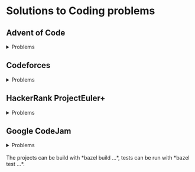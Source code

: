 # Solutions to Coding problems

## Advent of Code

<details>
<summary>Problems</summary>

* [2020 Day  1: Report Repair](https://adventofcode.com/2020/day/1)
* [2020 Day  2: Password Philosophy](https://adventofcode.com/2020/day/2)
* [2020 Day  3: Toboggan Trajectory](https://adventofcode.com/2020/day/3)
* [2020 Day  4: Passport Processing](https://adventofcode.com/2020/day/4)
* [2020 Day  5: Binary Boarding](https://adventofcode.com/2020/day/4)
* [2020 Day  6: Custom Customs](https://adventofcode.com/2020/day/6)
* [2020 Day  7: Handy Haversacks](https://adventofcode.com/2020/day/7)
* [2020 Day  8: Handheld Halting](https://adventofcode.com/2020/day/8)
* [2020 Day  9: Encoding Error](https://adventofcode.com/2020/day/9)
* [2020 Day 10: Adapter Array](https://adventofcode.com/2020/day/10)
* [2020 Day 11: Seating System](https://adventofcode.com/2020/day/11)
* [2020 Day 12: Rain Risk](https://adventofcode.com/2020/day/12)
* [2020 Day 13: Shuttle Search](https://adventofcode.com/2020/day/13)
* [2020 Day 14: Docking Data](https://adventofcode.com/2020/day/14)
* [2020 Day 15: Rambunctious Recitation](https://adventofcode.com/2020/day/15)
* [2020 Day 16: Ticket Translation](https://adventofcode.com/2020/day/16)
* [2020 Day 17: Conway Cubes](https://adventofcode.com/2020/day/17)
* [2020 Day 18: Operation Order](https://adventofcode.com/2020/day/18)
* [2020 Day 19: Monster Messages](https://adventofcode.com/2020/day/19)
* [2020 Day 20: Jurassic Jigsaw](https://adventofcode.com/2020/day/20)
* [2020 Day 21: Allergen Assessment](https://adventofcode.com/2020/day/21)
* [2020 Day 22: Crab Combat](https://adventofcode.com/2020/day/22)
* [2020 Day 23: Crab Cups](https://adventofcode.com/2020/day/23)
* [2020 Day 24: Lobby Layout](https://adventofcode.com/2020/day/24)
* [2020 Day 25: Combo Breaker](https://adventofcode.com/2020/day/25)

</details>

## Codeforces

<details>
<summary>Problems</summary>

* [1A Theatre Square](https://codeforces.com/problemset/problem/1/A) *1300*
* [2B The Least Round Way](https://codeforces.com/problemset/problem/2/B) *2000*
* [8B Obsession with Robots](https://codeforces.com/problemset/problem/8/B) *1400*
* [20C Dijkstra?](https://codeforces.com/contest/20/problem/C) *1900*
* [69A Physicist](https://codeforces.com/problemset/problem/69/A) *1000*
* [115A Party](https://codeforces.com/contest/115/problem/A) *900*
* [131D Subway](https://codeforces.com/contest/131/problem/D) *1600*
* [132C Logo Turtle](https://codeforces.com/contest/132/problem/C) *1800*
* [217A Ice Skating](https://codeforces.com/contest/217/problem/A) *1000*
* [229B Planets](https://codeforces.com/problemset/problem/229/B) *1700*
* [292B Network Topology](https://codeforces.com/problemset/problem/292/B) *1400*
* [330B Road Construction](https://codeforces.com/problemset/problem/330/B) *1300*
* [500A New Year Transportation](https://codeforces.com/problemset/problem/500/A) *1000*
* [520B Two Buttons](https://codeforces.com/contest/520/problem/B) *1400*
* [522A Reposts](https://codeforces.com/problemset/problem/522/A) *1200*
* [580C Kefa and Park](https://codeforces.com/contest/580/problem/C) *1500*
* [618D Hamiltonian Spanning Tree](https://codeforces.com/problemset/problem/618/D) *2200*
* [688B Lovely Palindromes](https://codeforces.com/contest/688/problem/B) *1000*
* [793B Igor and his way to work](https://codeforces.com/contest/793/problem/B) *1600*
* [893C Rumor](https://codeforces.com/problemset/problem/893/C) *1300*
* [1020B Badge](https://codeforces.com/problemset/problem/1020/B) *1000*
* [1157D N Problems During K Days](https://codeforces.com/problemset/problem/1157/D) *2100*
* [1244C The Football Season](https://codeforces.com/problemset/problem/1244/C) *1900*
* [1256A Payment Without Change](https://codeforces.com/problemset/problem/1256/A) *1000*
* [1256B Minimize the Permutation](https://codeforces.com/problemset/problem/1256/B) *1400*
* [1256C Platforms Jumping ](https://codeforces.com/problemset/problem/1256/C) *1700*
* [1256E Yet Another Division Into Teams](https://codeforces.com/problemset/problem/1256/E) *2200*
* [1257D Yet Another Monster Killing Problem ](https://codeforces.com/problemset/problem/1257/D) *1700*
* [1257E The Contest](https://codeforces.com/problemset/problem/1257/E) *2000*
* [1313C1 Skyscrapers (easy version)](https://codeforces.com/contest/1313/problem/C1) *1500*
* [1313C2 Skyscrapers (hard version)](https://codeforces.com/contest/1313/problem/C2) *1900*
* [1327B Princesses and Princes](https://codeforces.com/problemset/problem/1327/B) *1200*
* [1360E Polygon](https://codeforces.com/contest/1360/problem/E) *1300*
* [1398C Good Subarrays](https://codeforces.com/problemset/problem/1398/C) *1600*
* [1398D Colored Rectangles](https://codeforces.com/problemset/problem/1398/D) *1800*
* [1418C Mortal Kombat Tower](https://codeforces.com/contest/1418/problem/C) *1500*
* [1424G Years](https://codeforces.com/problemset/problem/1424/G) *1300*
* [1427B Chess Cheater](https://codeforces.com/contest/1427/problem/B) *1400*
* [1455D Sequence and Swaps](https://codeforces.com/contest/1455/problem/D) *1600*

</details>

## HackerRank ProjectEuler+

<details>
<summary>Problems</summary>

* [#1 Multiples of 3 and 5](https://www.hackerrank.com/contests/projecteuler/challenges/euler001/problem)
* [#2 Even Fibonacci numbers](https://www.hackerrank.com/contests/projecteuler/challenges/euler002/problem)
* [#3 Largest prime factor](https://www.hackerrank.com/contests/projecteuler/challenges/euler003/problem)
* [#4 Largest palindrome product](https://www.hackerrank.com/contests/projecteuler/challenges/euler004/problem)
* [#5 Smallest multiple](https://www.hackerrank.com/contests/projecteuler/challenges/euler005/problem)
* [#6 Sum square difference](https://www.hackerrank.com/contests/projecteuler/challenges/euler006/problem)
* [#7 10001st prime](https://www.hackerrank.com/contests/projecteuler/challenges/euler007/problem)
* [#8 Largest product in a series](https://www.hackerrank.com/contests/projecteuler/challenges/euler008/problem)
* [#9 Special Pythagorean triplet](https://www.hackerrank.com/contests/projecteuler/challenges/euler009/problem)
* [#10 Summation of primes](https://www.hackerrank.com/contests/projecteuler/challenges/euler010/problem)
* [#11 Largest product in a grid](https://www.hackerrank.com/contests/projecteuler/challenges/euler011/problem)
* [#12 Highly divisible triangular number](https://www.hackerrank.com/contests/projecteuler/challenges/euler012/problem)
* [#13 Large sum](https://www.hackerrank.com/contests/projecteuler/challenges/euler013/problem)
* [#14 Longest Collatz sequence](https://www.hackerrank.com/contests/projecteuler/challenges/euler014/problem)
* [#36 Double-base palindromes](https://www.hackerrank.com/contests/projecteuler/challenges/euler036/problem)

</details>

## Google CodeJam

<details>
<summary>Problems</summary>

* [2020 Qualification Round: Vestigium](https://codingcompetitions.withgoogle.com/codejam/round/000000000019fd27/000000000020993c)
* [2020 Qualification Round: Nesting Depth](https://codingcompetitions.withgoogle.com/codejam/round/000000000019fd27/0000000000209a9f)
* [2020 Qualification Round: Parenting Partnering Returns](https://codingcompetitions.withgoogle.com/codejam/round/000000000019fd27/000000000020bdf9)

</details>
<br>
The projects can be build with *bazel build ...*, tests can be run with *bazel test ...*.
